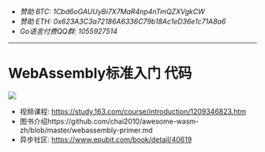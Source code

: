 - *赞助 BTC: 1Cbd6oGAUUyBi7X7MaR4np4nTmQZXVgkCW*
- *赞助 ETH: 0x623A3C3a72186A6336C79b18Ac1eD36e1c71A8a6*
- *Go语言付费QQ群: 1055927514*

----

# WebAssembly标准入门 代码

![](https://raw.githubusercontent.com/chai2010/awesome-wasm-zh/master/webassembly-primer-cover.png)

- 视频课程: https://study.163.com/course/introduction/1209346823.htm
- 图书介绍https://github.com/chai2010/awesome-wasm-zh/blob/master/webassembly-primer.md
- 异步社区: https://www.epubit.com/book/detail/40619
